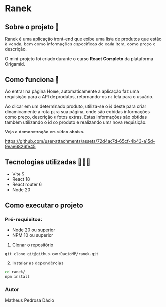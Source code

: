 # Ranek

## Sobre o projeto :mag_right:
Ranek é uma aplicação front-end que exibe uma lista de produtos que estão à venda, bem como informações específicas de cada item, como preço e descrição.

O mini-projeto foi criado durante o curso **React Completo** da plataforma Origamid.

## Como funciona :thinking:
Ao entrar na página Home, automaticamente a aplicação faz uma requisição para a API de produtos, retornando-os na tela para o usuário.

Ao clicar em um determinado produto, utiliza-se o id deste para criar dinamicamente a rota para sua página, onde são exibidas informações como preço, descrição e fotos extras. 
Estas informações são obtidas também utilizando o id do produto e realizando uma nova requisição.

Veja a demonstração em vídeo abaixo.

https://github.com/user-attachments/assets/72d4ac7d-65cf-4b43-a15d-9eae6826fe45

## Tecnologias utilizadas 🤹🏻‍♂️
- Vite 5
- React 18
- React router 6
- Node 20

## Como executar o projeto
### Pré-requisitos:
- Node 20 ou superior
- NPM 10 ou superior

1. Clonar o repositório
```
git clone git@github.com:DacioMP/ranek.git
```

2. Instalar as dependências
```bash
cd ranek/
npm install
```

### Autor
Matheus Pedrosa Dácio
